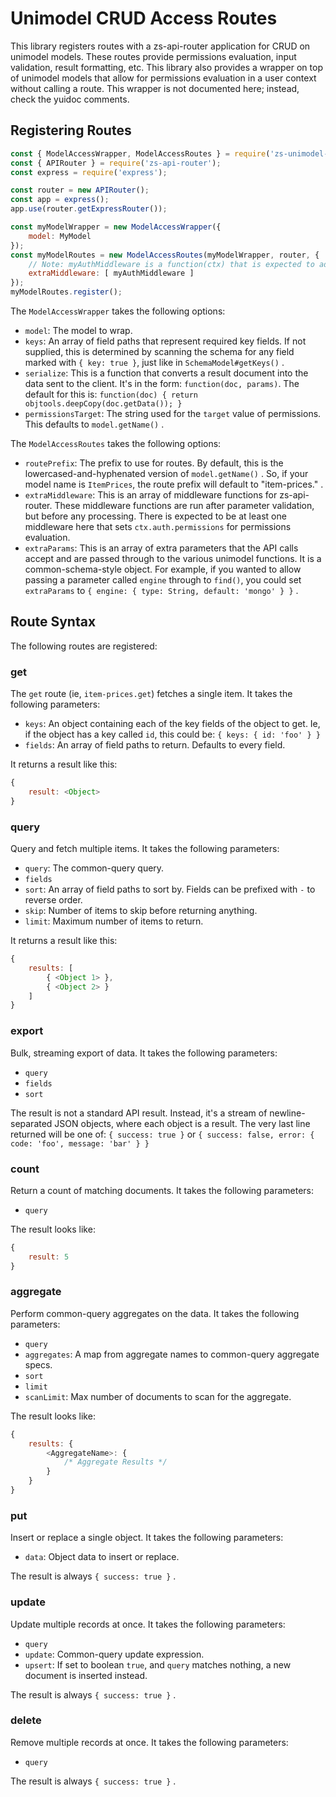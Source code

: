 # Unimodel CRUD Access Routes

This library registers routes with a zs-api-router application for CRUD on unimodel models.
These routes provide permissions evaluation, input validation, result formatting, etc.
This library also provides a wrapper on top of unimodel models that allow for permissions evaluation
in a user context without calling a route.  This wrapper is not documented here; instead, check the
yuidoc comments.

## Registering Routes

```js
const { ModelAccessWrapper, ModelAccessRoutes } = require('zs-unimodel-crud-routes');
const { APIRouter } = require('zs-api-router');
const express = require('express');

const router = new APIRouter();
const app = express();
app.use(router.getExpressRouter());

const myModelWrapper = new ModelAccessWrapper({
	model: MyModel
});
const myModelRoutes = new ModelAccessRoutes(myModelWrapper, router, {
	// Note: myAuthMiddleware is a function(ctx) that is expected to add `ctx.auth.permissions`
	extraMiddleware: [ myAuthMiddleware ]
});
myModelRoutes.register();
```

The `ModelAccessWrapper` takes the following options:

- `model`: The model to wrap.
- `keys`: An array of field paths that represent required key fields.  If not supplied, this is
  determined by scanning the schema for any field marked with `{ key: true }`, just like
  in `SchemaModel#getKeys()` .
- `serialize`: This is a function that converts a result document into the data sent to the client.
  It's in the form: `function(doc, params)`.
  The default for this is: `function(doc) { return objtools.deepCopy(doc.getData()); }`
- `permissionsTarget`: The string used for the `target` value of permissions.  This defaults to
  `model.getName()` .

The `ModelAccessRoutes` takes the following options:

- `routePrefix`: The prefix to use for routes.  By default, this is the lowercased-and-hyphenated
  version of `model.getName()` .  So, if your model name is `ItemPrices`, the route prefix will
  default to "item-prices." .
- `extraMiddleware`: This is an array of middleware functions for zs-api-router.  These middleware
  functions are run after parameter validation, but before any processing.  There is expected to be
  at least one middleware here that sets `ctx.auth.permissions` for permissions evaluation.
- `extraParams`: This is an array of extra parameters that the API calls accept and are passed through
  to the various unimodel functions.  It is a common-schema-style object.  For example, if you wanted
  to allow passing a parameter called `engine` through to `find()`, you could set `extraParams` to
  `{ engine: { type: String, default: 'mongo' } }` .

## Route Syntax

The following routes are registered:

### get

The `get` route (ie, `item-prices.get`) fetches a single item.  It takes the following parameters:

- `keys`: An object containing each of the key fields of the object to get.  Ie, if the object
  has a key called `id`, this could be: `{ keys: { id: 'foo' } }`
- `fields`: An array of field paths to return.  Defaults to every field.

It returns a result like this:

```js
{
	result: <Object>
}
```

### query

Query and fetch multiple items.  It takes the following parameters:

- `query`: The common-query query.
- `fields`
- `sort`: An array of field paths to sort by.  Fields can be prefixed with `-` to reverse order.
- `skip`: Number of items to skip before returning anything.
- `limit`: Maximum number of items to return.

It returns a result like this:

```js
{
	results: [
		{ <Object 1> },
		{ <Object 2> }
	]
}
```

### export

Bulk, streaming export of data.  It takes the following parameters:

- `query`
- `fields`
- `sort`

The result is not a standard API result.  Instead, it's a stream of newline-separated JSON objects,
where each object is a result.  The very last line returned will be one of:
`{ success: true }` or
`{ success: false, error: { code: 'foo', message: 'bar' } }`

### count

Return a count of matching documents.  It takes the following parameters:

- `query`

The result looks like:

```js
{
	result: 5
}
```

### aggregate

Perform common-query aggregates on the data.  It takes the following parameters:

- `query`
- `aggregates`: A map from aggregate names to common-query aggregate specs.
- `sort`
- `limit`
- `scanLimit`: Max number of documents to scan for the aggregate.

The result looks like:

```js
{
	results: {
		<AggregateName>: {
			/* Aggregate Results */
		}
	}
}
```

### put

Insert or replace a single object.  It takes the following parameters:

- `data`: Object data to insert or replace.

The result is always `{ success: true }` .

### update

Update multiple records at once.  It takes the following parameters:

- `query`
- `update`: Common-query update expression.
- `upsert`: If set to boolean `true`, and `query` matches nothing, a new document is inserted instead.

The result is always `{ success: true }` .

### delete

Remove multiple records at once.  It takes the following parameters:

- `query`

The result is always `{ success: true }` .


